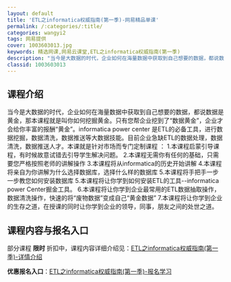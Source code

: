 ```yaml
---
layout: default
title: 'ETL之informatica权威指南(第一季)-网易精品单课'
permalink: /:categories/:title/
categories: wangyi2
tags: 网易提供
cover: 1003603013.jpg
keywords: 精选网课,网易云课堂,ETL之informatica权威指南(第一季)
description: "当今是大数据的时代，企业如何在海量数据中获取到自己想要的数据，都说数据是黄金，那本课程就是叫你如何挖掘黄金。只有您帮企业挖到了“数据黄金”，企业才会给你丰富的报酬“黄金”。informati"
classid: 1003603013
---
```


## 课程介绍

当今是大数据的时代，企业如何在海量数据中获取到自己想要的数据，都说数据是黄金，那本课程就是叫你如何挖掘黄金。只有您帮企业挖到了“数据黄金”，企业才会给你丰富的报酬“黄金”。informatica power center 是ETL的必备工具，进行数据挖掘，数据清洗，数据推送等大数据技能。目前企业急缺ETL的数据处理，数据清洗，数据推送人才。本课就是针对市场而专门定制课程 ：
1.本课程启蒙引导课程，有时候故意试错去引导学生解决问题。
2.本课程无需你有任何的基础，只需要您严格按照老师的讲解操作
3.本课程将从informatica的历史开始讲解
4.本课程将亲自为你讲解为什么选择数据库，选择什么样的数据库
5.本课程将手把手一步一步教您如何安装数据库
5.本课程将让你学到如何安装ETL的工具--informatica power Center掘金工具。
6.本课程将让你学到企业最常用的ETL数据抽取操作，数据清洗操作，快速的将“废物数据”变成自己“黄金数据”
7.本课程将让你学到企业的生存之道，在授课的同时让你学到企业的领导，同事，朋友之间的处世之道。

## 课程内容与报名入口

部分课程 **限时** 折扣中，课程内容详细介绍见：[ETL之informatica权威指南(第一季)-详情介绍](https://study.163.com/course/introduction/1003603013.htm?share=1&shareId=1025206652&utm_campaign=share&utm_medium=iphoneShare&utm_source=&utm_u=1025206652)

**优惠报名入口**：[ETL之informatica权威指南(第一季)-报名学习](https://study.163.com/course/introduction/1003603013.htm?share=1&shareId=1025206652&utm_campaign=share&utm_medium=iphoneShare&utm_source=&utm_u=1025206652)

